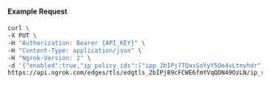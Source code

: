 <!-- Code generated for API Clients. DO NOT EDIT. -->

#### Example Request

```bash
curl \
-X PUT \
-H "Authorization: Bearer {API_KEY}" \
-H "Content-Type: application/json" \
-H "Ngrok-Version: 2" \
-d '{"enabled":true,"ip_policy_ids":["ipp_2bIPj7TQasSoYyY5Oe4vLtmyhdr","ipp_2bIPj8EJqwyasN0Ooe9sN0rwmLU"]}' \
https://api.ngrok.com/edges/tls/edgtls_2bIPj89cFCWE6fmYVqQDN49OzLN/ip_restriction
```
